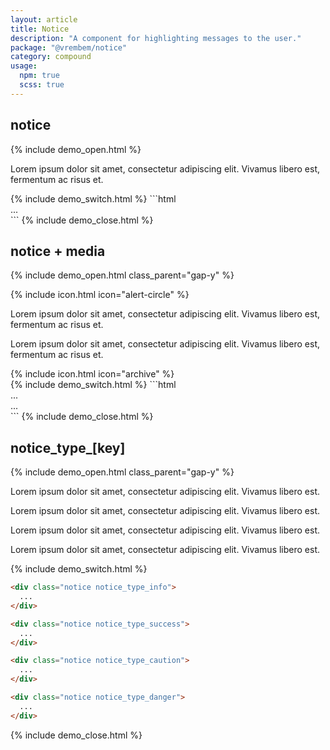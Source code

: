 ```yaml
---
layout: article
title: Notice
description: "A component for highlighting messages to the user."
package: "@vrembem/notice"
category: compound
usage:
  npm: true
  scss: true
---
```


## notice

{% include demo_open.html %}
<div class="notice">
  <p>Lorem ipsum dolor sit amet, consectetur adipiscing elit. Vivamus libero est, fermentum ac risus et.</p>
</div>
{% include demo_switch.html %}
```html
<div class="notice">
  ...
</div>
```
{% include demo_close.html %}

## notice + media

{% include demo_open.html class_parent="gap-y" %}
<div class="notice notice_type_danger">
  <div class="media media_gap_sm">
    <div class="media__obj">
      {% include icon.html icon="alert-circle" %}
    </div>
    <div class="media__body">
      <p>Lorem ipsum dolor sit amet, consectetur adipiscing elit. Vivamus libero est, fermentum ac risus et.</p>
    </div>
  </div>
</div>
<div class="notice notice_type_info">
  <div class="media media_gap_sm">
    <div class="media__body">
      <p>Lorem ipsum dolor sit amet, consectetur adipiscing elit. Vivamus libero est, fermentum ac risus et.</p>
    </div>
    <div class="media__obj">
      {% include icon.html icon="archive" %}
    </div>
  </div>
</div>
{% include demo_switch.html %}
```html
<div class="notice">
  <div class="media media_gap_sm">
    <div class="media__obj">
      ...
    </div>
    <div class="media__body">
      ...
    </div>
  </div>
</div>
```
{% include demo_close.html %}

## notice_type_[key]

{% include demo_open.html class_parent="gap-y" %}

<div class="notice notice_type_info">
  <p>Lorem ipsum dolor sit amet, consectetur adipiscing elit. Vivamus libero est.</p>
</div>

<div class="notice notice_type_success">
  <p>Lorem ipsum dolor sit amet, consectetur adipiscing elit. Vivamus libero est.</p>
</div>

<div class="notice notice_type_caution">
  <p>Lorem ipsum dolor sit amet, consectetur adipiscing elit. Vivamus libero est.</p>
</div>

<div class="notice notice_type_danger">
  <p>Lorem ipsum dolor sit amet, consectetur adipiscing elit. Vivamus libero est.</p>
</div>

{% include demo_switch.html %}
```html
<div class="notice notice_type_info">
  ...
</div>

<div class="notice notice_type_success">
  ...
</div>

<div class="notice notice_type_caution">
  ...
</div>

<div class="notice notice_type_danger">
  ...
</div>
```
{% include demo_close.html %}
